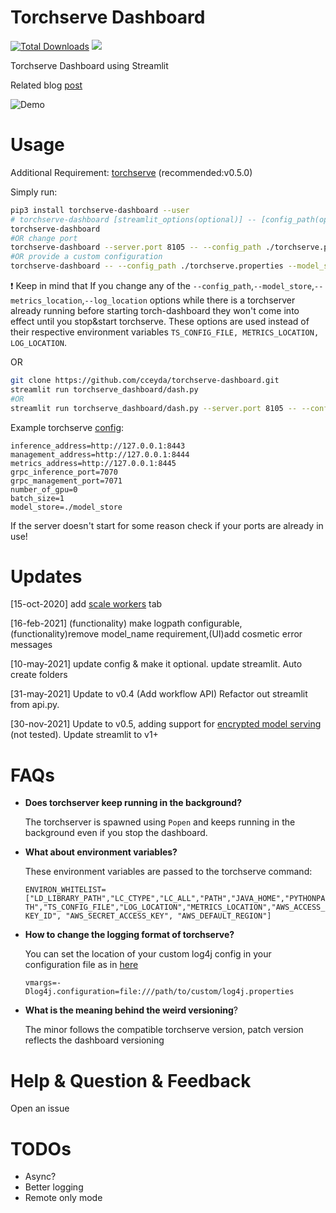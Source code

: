 # Torchserve Dashboard
[![Total Downloads](https://pepy.tech/badge/torchserve-dashboard)](https://pepy.tech/project/torchserve-dashboard)
![](https://img.shields.io/pypi/dm/torchserve-dashboard)


Torchserve Dashboard using Streamlit

Related blog [post](https://cceyda.github.io/blog/torchserve/streamlit/dashboard/2020/10/15/torchserve.html)

![Demo](assets/dashboard_demo.gif)

# Usage
Additional Requirement: 
[torchserve](https://github.com/pytorch/serve/tree/v0.5.0#install-torchserve-and-torch-model-archiver) (recommended:v0.5.0)

Simply run:

```bash
pip3 install torchserve-dashboard --user
# torchserve-dashboard [streamlit_options(optional)] -- [config_path(optional)] [model_store(optional)] [log_location(optional)] [metrics_location(optional)]
torchserve-dashboard
#OR change port 
torchserve-dashboard --server.port 8105 -- --config_path ./torchserve.properties
#OR provide a custom configuration 
torchserve-dashboard -- --config_path ./torchserve.properties --model_store ./model_store
```

:exclamation: Keep in mind that If you change any of the `--config_path`,`--model_store`,`--metrics_location`,`--log_location` options while there is a torchserver already running before starting torch-dashboard they won't come into effect until you stop&start torchserve. These options are used instead of their respective environment variables `TS_CONFIG_FILE, METRICS_LOCATION, LOG_LOCATION`.

OR 
```bash
git clone https://github.com/cceyda/torchserve-dashboard.git
streamlit run torchserve_dashboard/dash.py 
#OR
streamlit run torchserve_dashboard/dash.py --server.port 8105 -- --config_path ./torchserve.properties 
```
Example torchserve [config](https://pytorch.org/serve/configuration.html):

```
inference_address=http://127.0.0.1:8443
management_address=http://127.0.0.1:8444
metrics_address=http://127.0.0.1:8445
grpc_inference_port=7070
grpc_management_port=7071
number_of_gpu=0
batch_size=1
model_store=./model_store
```

If the server doesn't start for some reason check if your ports are already in use!

# Updates

[15-oct-2020] add [scale workers](https://pytorch.org/serve/management_api.html#scale-workers) tab 

[16-feb-2021] (functionality) make logpath configurable,(functionality)remove model_name requirement,(UI)add cosmetic error messages

[10-may-2021] update config & make it optional. update streamlit. Auto create folders

[31-may-2021] Update to v0.4 (Add workflow API) Refactor out streamlit from api.py.  

[30-nov-2021] Update to v0.5, adding support for [encrypted model serving](https://github.com/pytorch/serve/blob/v0.5.0/docs/management_api.md#encrypted-model-serving) (not tested). Update streamlit to v1+

# FAQs
- **Does torchserver keep running in the background?**

    The torchserver is spawned using `Popen` and keeps running in the background even if you stop the dashboard.

- **What about environment variables?**

    These environment variables are passed to the torchserve command:
    
    `ENVIRON_WHITELIST=["LD_LIBRARY_PATH","LC_CTYPE","LC_ALL","PATH","JAVA_HOME","PYTHONPATH","TS_CONFIG_FILE","LOG_LOCATION","METRICS_LOCATION","AWS_ACCESS_KEY_ID", "AWS_SECRET_ACCESS_KEY", "AWS_DEFAULT_REGION"]`

- **How to change the logging format of torchserve?**

    You can set the location of your custom log4j config in your configuration file as in [here](https://pytorch.org/serve/logging.html#provide-with-config-properties)
    
    `vmargs=-Dlog4j.configuration=file:///path/to/custom/log4j.properties`
    
- **What is the meaning behind the weird versioning**?

    The minor follows the compatible torchserve version, patch version reflects the dashboard versioning
    
# Help & Question & Feedback

Open an issue

# TODOs
- Async?
- Better logging
- Remote only mode

